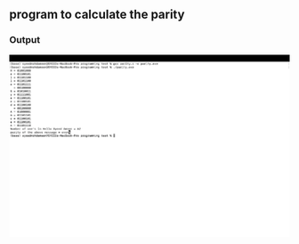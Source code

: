 ## program to calculate the parity

### Output 
![output](https://github.com/syeedameen/CN-Lab-Diploma/blob/main/Lab%205%20Practical/output.png)
